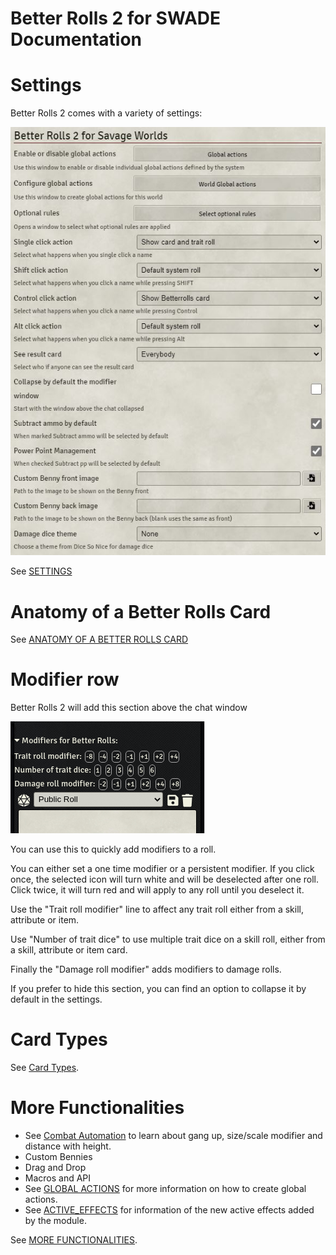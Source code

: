 # Better Rolls 2 for SWADE Documentation

# Settings

Better Rolls 2 comes with a variety of settings:

![Settings](img/module-settings.jpg)

See [SETTINGS](settings.md)

# Anatomy of a Better Rolls Card

See [ANATOMY OF A BETTER ROLLS CARD](anatomy.md)

# Modifier row

Better Rolls 2 will add this section above the chat window

![Chat Window](img/chat_modifiers.png)

You can use this to quickly add modifiers to a roll.

You can either set a one time modifier or a persistent modifier. If you click once, the selected icon will turn white and will be deselected after one roll. Click twice, it will turn red and will apply to any roll until you deselect it.

Use the "Trait roll modifier" line to affect any trait roll either from a skill, attribute or item.

Use "Number of trait dice" to use multiple trait dice on a skill roll, either from a skill, attribute or item card.

Finally the "Damage roll modifier" adds modifiers to damage rolls.

If you prefer to hide this section, you can find an option to collapse it by default in the settings.

# Card Types

See [Card Types](card_types.md).

# More Functionalities
- See [Combat Automation](combatautomation.md) to learn about gang up, size/scale modifier and distance with height.
- Custom Bennies
- Drag and Drop
- Macros and API
- See [GLOBAL ACTIONS](global_actions.md) for more information on how to create global actions.
- See [ACTIVE_EFFECTS](active_effects.md) for information of the new active effects added by the module.

See [MORE FUNCTIONALITIES](more_functionalities.md).


